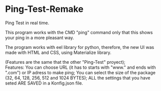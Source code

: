 # Ping-Test-Remake
Ping Test in real time.

This program works with the CMD "ping" command only that this shows your ping in a more pleasant way.

The program works with eel library for python,
therefore, the new UI was made with HTML and CSS, using Materialize library. 

(Features are the same that the other "Ping-Test" proyect);                                                                                            
Features: You can choose URL (it has to starts with "www." and ends with ".com") or IP adress to make ping;
You can select the size of the package (32, 64, 128, 256, 512 and 1024 BYTES);
ALL the settings that you have seted ARE SAVED in a Konfig.json file.

